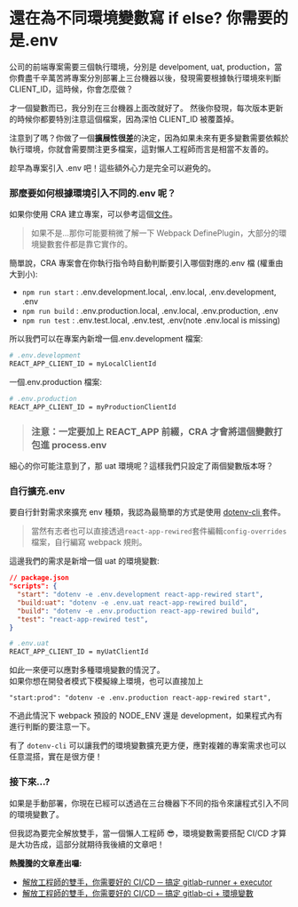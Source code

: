 # 還在為不同環境變數寫 if else? 你需要的是.env

公司的前端專案需要三個執行環境，分別是 develpoment, uat, production，當你費盡千辛萬苦將專案分別部署上三台機器以後，發現需要根據執行環境來判斷 CLIENT_ID，這時候，你會怎麼做？

才一個變數而已，我分別在三台機器上面改就好了。
然後你發現，每次版本更新的時候你都要特別注意這個檔案，因為深怕 CLIENT_ID 被覆蓋掉。

注意到了嗎？你做了一個**擴展性很差**的決定，因為如果未來有更多變數需要依賴於執行環境，你就會需要關注更多檔案，這對懶人工程師而言是相當不友善的。

趁早為專案引入 .env 吧！這些額外心力是完全可以避免的。

### 那麼要如何根據環境引入不同的.env 呢？

如果你使用 CRA 建立專案，可以參考這個[文件](https://create-react-app.dev/docs/adding-custom-environment-variables/#what-other-env-files-can-be-used)。

> 如果不是...那你可能要稍微了解一下 Webpack DefinePlugin，大部分的環境變數套件都是靠它實作的。

簡單說，CRA 專案會在你執行指令時自動判斷要引入哪個對應的.env 檔 (權重由大到小):

- `npm run start` : .env.development.local, .env.local, .env.development, .env
- `npm run build` : .env.production.local, .env.local, .env.production, .env
- `npm run test` : .env.test.local, .env.test, .env(note .env.local is missing)

所以我們可以在專案內新增一個.env.development 檔案:

```sh
# .env.development
REACT_APP_CLIENT_ID = myLocalClientId
```

一個.env.production 檔案:

```sh
# .env.production
REACT_APP_CLIENT_ID = myProductionClientId
```

> ### 注意：一定要加上 REACT_APP 前綴，CRA 才會將這個變數打包進 process.env

細心的你可能注意到了，那 uat 環境呢？這樣我們只設定了兩個變數版本呀？

### 自行擴充.env

要自行針對需求來擴充 env 種類，我認為最簡單的方式是使用 [dotenv-cli
](https://www.npmjs.com/package/dotenv-cli) 套件。

> 當然有志者也可以直接透過`react-app-rewired`套件編輯`config-overrides`檔案，自行編寫 webpack 規則。

這邊我們的需求是新增一個 uat 的環境變數:

```json
// package.json
"scripts": {
  "start": "dotenv -e .env.development react-app-rewired start",
  "build:uat": "dotenv -e .env.uat react-app-rewired build",
  "build": "dotenv -e .env.production react-app-rewired build",
  "test": "react-app-rewired test",
}
```

```sh
# .env.uat
REACT_APP_CLIENT_ID = myUatClientId
```

如此一來便可以應對多種環境變數的情況了。<br>
如果你想在開發者模式下模擬線上環境，也可以直接加上<br>

```
"start:prod": "dotenv -e .env.production react-app-rewired start",
```

不過此情況下 webpack 預設的 NODE_ENV 還是 development，如果程式內有進行判斷的要注意一下。

有了 `dotenv-cli` 可以讓我們的環境變數擴充更方便，應對複雜的專案需求也可以任意混搭，實在是很方便！

### 接下來...?

如果是手動部署，你現在已經可以透過在三台機器下不同的指令來讓程式引入不同的環境變數了。<br>

但我認為要完全解放雙手，當一個懶人工程師 😎，環境變數需要搭配 CI/CD 才算是大功告成，這部分就期待我後續的文章吧！

**熱騰騰的文章產出囉:**<br>

- [解放工程師的雙手，你需要好的 CI/CD ─ 搞定 gitlab-runner + executor](https://yuanwu0000.github.io/zachary-gitbook/articles/devops/gitlab-ci/gitlab-runner.html)<br>
- [解放工程師的雙手，你需要好的 CI/CD ─ 搞定 gitlab-ci + 環境變數](https://yuanwu0000.github.io/zachary-gitbook/articles/devops/gitlab-ci/gitlab-ci.html)
